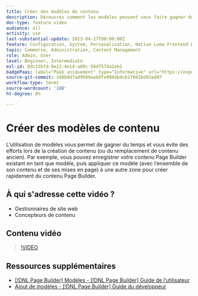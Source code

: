 ```yaml
---
title: Créer des modèles de contenu
description: Découvrez comment les modèles peuvent vous faire gagner du temps et économiser des efforts lors de la création de contenu ou du remplacement de contenu ancien.
doc-type: feature video
audience: all
activity: use
last-substantial-update: 2023-04-27T00:00:00Z
feature: Configuration, System, Personalization, Native Luma Frontend Development
topic: Commerce, Administration, Content Management
role: Admin, User
level: Beginner, Intermediate
exl-id: 0dc32bfd-9e22-4e1d-a60c-58d7574a2eb1
badgePaas: label="PaaS uniquement" type="Informative" url="https://experienceleague.adobe.com/fr/docs/commerce/user-guides/product-solutions" tooltip="S’applique uniquement aux projets Adobe Commerce on Cloud (infrastructure PaaS gérée par Adobe) et aux projets On-premise."
source-git-commit: 340b9d7ad9989aab0fe980db4cb176828d93ad97
workflow-type: tm+mt
source-wordcount: '108'
ht-degree: 0%

---
```


# Créer des modèles de contenu

L’utilisation de modèles vous permet de gagner du temps et vous évite des efforts lors de la création de contenu (ou du remplacement de contenu ancien). Par exemple, vous pouvez enregistrer votre contenu Page Builder existant en tant que modèle, puis appliquer ce modèle (avec l’ensemble de son contenu et de ses mises en page) à une autre zone pour créer rapidement du contenu Page Builder.

## À qui s&#39;adresse cette vidéo ?

- Gestionnaires de site web
- Concepteurs de contenu

## Contenu vidéo

>[!VIDEO](https://video.tv.adobe.com/v/343787?quality=12&learn=on)

## Ressources supplémentaires

- [[!DNL Page Builder] Modèles - [!DNL Page Builder] Guide de l’utilisateur](https://experienceleague.adobe.com/docs/commerce-admin/page-builder/templates.html?lang=fr)
- [Ajout de modèles - [!DNL Page Builder] Guide du développeur](https://developer.adobe.com/commerce/frontend-core/page-builder/content-types/create/add-templates/)
